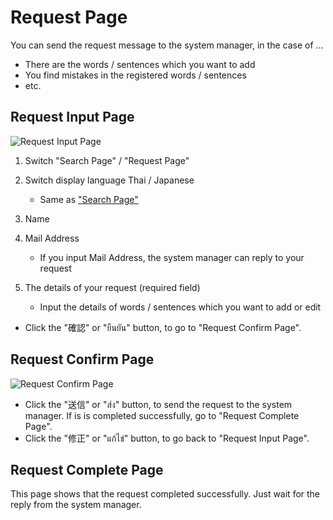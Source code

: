 # Request Page
You can send the request message to the system manager, in the case of ...
- There are the words / sentences which you want to add
- You find mistakes in the registered words / sentences
- etc.

## Request Input Page
![Request Input Page](https://docs.google.com/drawings/d/e/2PACX-1vTAxt-apr9CZhcl-JASt7QPQ5hSVFdIDNJL2FcVIyOnhquF8d4Rg5GI-kvsTs52SDCLtqve9LebnmR9/pub?w=1540&h=692)

1. Switch "Search Page" / "Request Page"
2. Switch display language Thai / Japanese
   - Same as ["Search Page"](./howtouse_search.md)

3. Name
4. Mail Address
   - If you input Mail Address, the system manager can reply to your request
5. The details of your request  (required field)
   - Input the details of words / sentences which you want to add or edit

- Click the "確認" or "ยืนยัน" button, to go to "Request Confirm Page".


## Request Confirm Page
![Request Confirm Page](https://docs.google.com/drawings/d/e/2PACX-1vR3pEBioPS7nn2l5GwHP3UW1IzlIxOV87IwCLaIRkM-NJiMovYQMBgAP2ML05SKcjmEL7zY0bfwDVK9/pub?w=1540&h=692)

- Click the "送信" or "ส่ง" button, to send the request to the system manager. If is is completed successfully, go to "Request Complete Page".
- Click the "修正" or "แก้ไข่" button, to go back to "Request Input Page".


## Request Complete Page
This page shows that the request completed successfully.
Just wait for the reply from the system manager.
